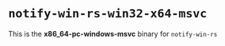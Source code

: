 # `notify-win-rs-win32-x64-msvc`

This is the **x86_64-pc-windows-msvc** binary for `notify-win-rs`
